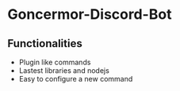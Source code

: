 # Goncermor-Discord-Bot
## Functionalities
* Plugin like commands
* Lastest libraries and nodejs
* Easy to configure a new command
